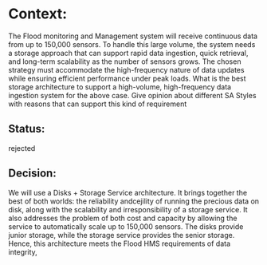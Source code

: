 # Context:
The Flood monitoring and Management system will receive continuous data from up to 150,000 sensors. To handle this large volume, the system needs a storage approach that can support rapid data ingestion, quick retrieval, and long-term scalability as the number of sensors grows. The chosen strategy must accommodate the high-frequency nature of data updates while ensuring efficient performance under peak loads. What is the best storage architecture to support a high-volume, high-frequency data ingestion system for the above case. Give opinion about different SA Styles with reasons that can support this kind of requirement
## Status:
rejected

## Decision:
We will use a Disks + Storage Service architecture. It brings together the best of both worlds: the reliability andcejility of running the precious data on disk, along with the scalability and irresponsibility of a storage service. It also addresses the problem of both cost and capacity by allowing the service to automatically scale up to 150,000 sensors. The disks provide junior storage, while the storage service provides the senior storage. Hence, this architecture meets the Flood HMS requirements of data integrity,
